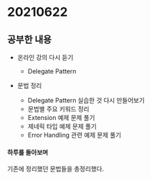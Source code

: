 # 20210622

## 공부한 내용
+ 온라인 강의 다시 듣기
  - Delegate Pattern

+ 문법 정리
  - Delegate Pattern 실습한 것 다시 만들어보기
  - 문법별 주요 키워드 정리
  - Extension 예제 문제 풀기
  - 제네릭 타입 예제 문제 풀기
  - Error Handling 관련 예제 문제 풀기

#### 하루를 돌아보며
기존에 정리했던 문법들을 총정리했다.
